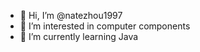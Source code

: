 - 👋 Hi, I’m @natezhou1997
- 👀 I’m interested in computer components
- 🌱 I’m currently learning Java

<!---
natezhou1997/natezhou1997 is a ✨ special ✨ repository because its `README.md` (this file) appears on your GitHub profile.
You can click the Preview link to take a look at your changes.
--->
